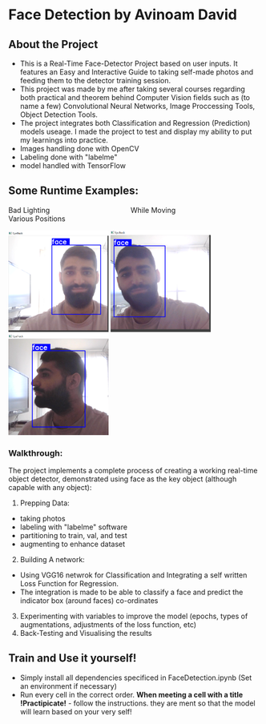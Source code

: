 # Face Detection by Avinoam David

## About the Project
- This is a Real-Time Face-Detector Project based on user inputs. It features an Easy and Interactive Guide to taking self-made photos and feeding them to the detector training session.
- This project was made by me after taking several courses regarding both practical and theorem behind Computer Vision fields such as (to name a few) Convolutional Neural Networks, Image Proccessing Tools, Object Detection Tools.
- The project integrates both Classification and Regression (Prediction) models useage.
I made the project to test and display my ability to put my learnings into practice.
- Images handling done with OpenCV
- Labeling done with "labelme"
- model handled with TensorFlow

## Some Runtime Examples:
Bad Lighting &nbsp; &nbsp; &nbsp; &nbsp; &nbsp; &nbsp; &nbsp; &nbsp; &nbsp; &nbsp; &nbsp; &nbsp; &nbsp; &nbsp; &nbsp; &nbsp; &nbsp; &nbsp; &nbsp; &nbsp; While Moving &nbsp; &nbsp; &nbsp; &nbsp; &nbsp; &nbsp; &nbsp; &nbsp; &nbsp; &nbsp; &nbsp; &nbsp; &nbsp; &nbsp; &nbsp; Various Positions
<p float = "left"> 
    <img src = './run_time_examples/bad_lighting.png' title= "Bad Lighting" width=200>
    <img src = './run_time_examples/while_moving.png' title = "While Moving" width=200>
    <img src = './run_time_examples/various_positions.png' title = "Various Positions" width=200>
</p>


### Walkthrough:
The project implements a complete process of creating a working real-time object detector,
demonstrated using face as the key object (although capable with any object):
1. Prepping Data:
- taking photos
- labeling with "labelme" software
- partitioning to train, val, and test
- augmenting to enhance dataset
2. Building A network:
- Using VGG16 netwrok for Classification and Integrating a self written Loss Function for Regression.
- The integration is made to be able to classify a face and predict the indicator box (around faces) co-ordinates
3. Experimenting with variables to improve the model (epochs, types of augmentations, adjustments of the loss function, etc)
4. Back-Testing and Visualising the results

## Train and Use it yourself!
- Simply install all dependencies specificed in FaceDetection.ipynb (Set an environment if necessary)
- Run every cell in the correct order. **When meeting a cell with a title !Practipicate!** - follow the instructions. they are ment so that the model will learn based on your very self!




  
